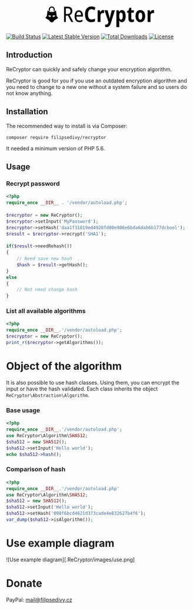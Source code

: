 <p align="center">
<img src=".ReCryptor/images/logo_small.png">
</p>

[![Build Status](https://travis-ci.org/filipsedivy/ReCryptor.svg?branch=master)](https://travis-ci.org/filipsedivy/ReCryptor) [![Latest Stable Version](https://poser.pugx.org/filipsedivy/recryptor/v/stable)](https://packagist.org/packages/filipsedivy/recryptor) [![Total Downloads](https://poser.pugx.org/filipsedivy/recryptor/downloads)](https://packagist.org/packages/filipsedivy/recryptor) [![License](https://poser.pugx.org/filipsedivy/recryptor/license)](https://packagist.org/packages/filipsedivy/recryptor)

Introduction
------------

ReCryptor can quickly and safely change your encryption algorithm.

ReCryptor is good for you if you use an outdated encryption algorithm and you need to change to a new one without a system failure and so users do not know anything.

Installation
------------

The recommended way to install is via Composer:

```
composer require filipsedivy/recryptor
```

It needed a minimum version of PHP 5.6.

Usage
-----

### Recrypt password

```php
<?php
require_once __DIR__ . '/vendor/autoload.php';

$recryptor = new ReCryptor();
$recryptor->setInput('MyPassword');
$recryptor->setHash('daa1f31819ed4928fd00e986e6bda6dab6b177dcbool');
$result = $recryptor->recrypt('SHA1');

if($result->needRehash())
{
    // Need save new hash
    $hash = $result->getHash();
}
else
{
    // Not need change hash
}
```


### List all available algorithms

```php
<?php
require_once __DIR__.'/vendor/autoload.php';
$recryptor = new ReCryptor();
print_r($recryptor->getAlgorithms());
```

Object of the algorithm
=======================

It is also possible to use hash classes. Using them, you can encrypt the input or have the hash validated. Each class inherits the object `ReCryptor\Abstraction\Algorithm`.
### Base usage

```php
<?php
require_once __DIR__.'/vendor/autoload.php';
use ReCryptor\Algorithm\SHA512;
$sha512 = new SHA512();
$sha512->setInput('Hello world');
echo $sha512->hash();
```

### Comparison of hash

```php
<?php
require_once __DIR__.'/vendor/autoload.php'
use ReCryptor\Algorithm\SHA512;
$sha512 = new SHA512();
$sha512->setInput('Hello world');
$sha512->setHash('098f6bcd4621d373cade4e832627b4f6');
var_dump($sha512->isAlgorithm());
```

Use example diagram
===================

![Use example diagram][.ReCryptor/images/use.png]

Donate
======
PayPal: mail@filipsedivy.cz